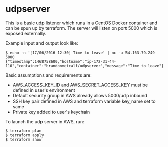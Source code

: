 # udpserver

This is a basic udp listener which runs in a CentOS Docker container and can be
spun up by terraform.  The server will listen on port 5000 which is exposed externally.

Example input and output look like:

```
$ echo -n '[17/06/2016 12:30] Time to leave' | nc -u 54.163.79.249 5000
{"timestamp":1468758600,"hostname":"ip-172-31-44-110","container":"brandonmetcalf/udpserver","message":"Time to leave"}
```

Basic assumptions and requirements are:

* AWS_ACCESS_KEY_ID and AWS_SECRET_ACCESS_KEY must be defined in user's environment
* Default security group in AWS already allows 5000/udp inbound
* SSH key pair defined in AWS and terraform variable key_name set to same
* Private key added to user's keychain

To launch the udp server in AWS, run:

```
$ terraform plan
$ terraform apply
$ terraform show
```


